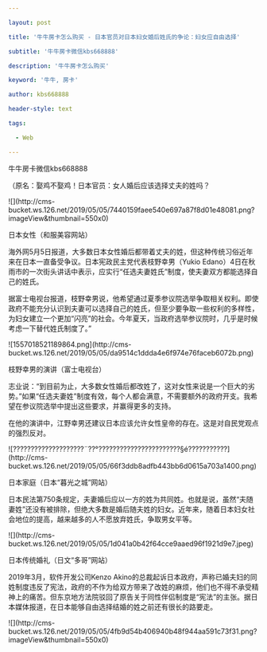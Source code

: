 ---
layout: post
title: '牛牛房卡怎么购买 - 日本官员对日本妇女婚后姓氏的争论：妇女应自由选择'
subtitle: '牛牛房卡微信kbs668888'
description: '牛牛房卡怎么购买'
keyword: '牛牛, 房卡'
author: kbs668888
header-style: text
tags:
  - Web
---
牛牛房卡微信kbs668888

（原名：娶鸡不娶鸡！日本官员：女人婚后应该选择丈夫的姓吗？

![](http://cms-
bucket.ws.126.net/2019/05/05/7440159faee540e697a87f8d01e48081.png?imageView&thumbnail=550x0)  

日本女性（和服美容网站）

海外网5月5日报道，大多数日本女性婚后都带着丈夫的姓，但这种传统习俗近年来在日本一直备受争议。日本宪政民主党代表枝野幸男（Yukio
Edano）4日在秋雨市的一次街头讲话中表示，应实行“任选夫妻姓氏”制度，使夫妻双方都能选择自己的姓氏。

据富士电视台报道，枝野幸男说，他希望通过夏季参议院选举争取相关权利。即使政府不能充分认识到夫妻可以选择自己的姓氏，但至少要争取一些权利的多样性，为妇女建立一个更加“闪亮”的社会。今年夏天，当政府选举参议院时，几乎是时候考虑一下替代姓氏制度了。”

![1557018521189864.png](http://cms-
bucket.ws.126.net/2019/05/05/da9514c1ddda4e6f974e76faceb6072b.png)

枝野幸男的演讲（富士电视台）

志业说：“到目前为止，大多数女性婚后都改姓了，这对女性来说是一个巨大的劣势。”如果“任选夫妻姓”制度有效，每个人都会满意，不需要额外的政府开支。我希望在参议院选举中提出这些要求，并赢得更多的支持。

在他的演讲中，江野幸男还建议日本应该允许女性皇帝的存在。这是对自民党观点的强烈反对。

![????????????????????¨??°???????????????????????§é???????????](http://cms-
bucket.ws.126.net/2019/05/05/66f3ddb8adfb443bb6d0615a703a1400.png)

日本家庭（日本“暮光之城”网站）

日本民法第750条规定，夫妻婚后应以一方的姓为共同姓。也就是说，虽然“夫随妻姓”还没有被排除，但绝大多数是婚后随夫姓的妇女。近年来，随着日本妇女社会地位的提高，越来越多的人不愿放弃姓氏，争取男女平等。

![](http://cms-
bucket.ws.126.net/2019/05/05/1d041a0b42f64cce9aaed96f1921d9e7.jpeg)

日本传统婚礼（日文“多哥”网站）

2019年3月，软件开发公司Kenzo
Akino的总裁起诉日本政府，声称已婚夫妇的同姓制度违反了宪法，政府的不作为给双方带来了改姓的麻烦，他们也不得不承受精神上的痛苦。但东京地方法院驳回了原告关于同性伴侣制度是“宪法”的主张。据日本媒体报道，在日本能够自由选择结婚的姓之前还有很长的路要走。

![](http://cms-
bucket.ws.126.net/2019/05/05/4fb9d54b406940b48f944aa591c73f31.png?imageView&thumbnail=550x0)  

